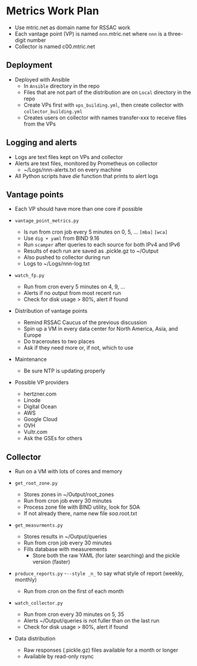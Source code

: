 # Metrics Work Plan

- Use mtric.net as domain name for RSSAC work
- Each vantage point (VP) is named `nnn`.mtric.net where `nnn` is a three-digit number
- Collector is named c00.mtric.net

## Deployment

- Deployed with Ansible
	- In `Ansible` directory in the repo
	- Files that are not part of the distribution are on `Local` directory in the repo
	- Create VPs first with `vps_building.yml`, then create collector with `collector_building.yml`
	- Creates users on collector with names transfer-xxx to receive files from the VPs

## Logging and alerts

- Logs are text files kept on VPs and collector
- Alerts are text files, monitored by Prometheus on collector
	- ~/Logs/nnn-alerts.txt on every machine
- All Python scripts have _die_ function that prints to alert logs

## Vantage points

- Each VP should have more than one core if possible

- `vantage_point_metrics.py`
	- Is run from cron job every 5 minutes on 0, 5, ... `[mba]` `[wca]`
	- Use `dig + yaml` from BIND 9.16
	- Run `scamper` after queries to each source for both IPv4 and IPv6
	- Results of each run are saved as .pickle.gz to ~/Output
	- Also pushed to collector during run
	- Logs to ~/Logs/nnn-log.txt

- `watch_fp.py`
	- Run from cron every 5 minutes on 4, 9, ...
	- Alerts if no output from most recent run
	- Check for disk usage > 80%, alert if found

- Distribution of vantage points
	- Remind RSSAC Caucus of the previous discussion
	- Spin up a VM in every data center for North America, Asia, and Europe
	- Do traceroutes to two places
	- Ask if they need more or, if not, which to use

- Maintenance
	- Be sure NTP is updating properly
	
- Possible VP providers
	- hertzner.com
	- Linode
	- Digital Ocean
	- AWS
	- Google Cloud
	- OVH
	- Vultr.com
	- Ask the GSEs for others


## Collector

- Run on a VM with lots of cores and memory

- `get_root_zone.py`
	- Stores zones in ~/Output/root_zones
	- Run from cron job every 30 minutes
	- Process zone file with BIND utility, look for SOA
	- If not already there, name new file _soa_.root.txt

- `get_measurments.py`
	- Stores results in ~/Output/queries
	- Run from cron job every 30 minutes
	- Fills database with measurements
		- Store both the raw YAML (for later searching) and the pickle version (faster)

- `produce_reports.py`
	-`--style _n_` to say what style of report (weekly, monthly)
	- Run from cron on the first of each month

- `watch_collector.py`
	- Run from cron every 30 minutes on 5, 35
	- Alerts ~/Output/queries is not fuller than on the last run
	- Check for disk usage > 80%, alert if found

- Data distribution
	- Raw responses (.pickle.gz) files available for a month or longer
	- Available by read-only rsync
